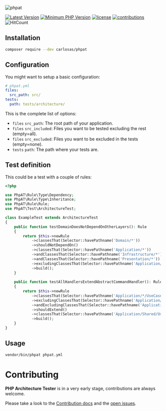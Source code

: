 ![phpat](./docs/logo.png "phpat logo")

[![Latest Version](https://img.shields.io/packagist/v/carlosas/phpat.svg?style=flat-square)](https://packagist.org/packages/carlosas/phpat)
[![Minimum PHP Version](https://img.shields.io/badge/php-%3E%3D_7.1-8892BF.svg?style=flat-square)](https://github.com/carlosas/phpat)
[![license](https://img.shields.io/github/license/mashape/apistatus.svg?style=flat-square&color=brightgreen)](LICENSE)
[![contributions](https://img.shields.io/badge/contributions-welcome-brightgreen.svg?style=flat-square)](https://github.com/carlosas/phpat/issues)
![HitCount](http://hits.dwyl.com/carlosas/phpat.svg)

## Installation
```bash
composer require --dev carlosas/phpat
```

## Configuration
You might want to setup a basic configuration:
```yaml
# phpat.yml
files:
  src_path: src/
tests:
  path: tests/architecture/
```
This is the complete list of options:
* `files` `src_path`: The root path of your application.
* `files` `src_included`: Files you want to be tested excluding the rest (empty=all).
* `files` `src_excluded`: Files you want to be excluded in the tests (empty=none).
* `tests` `path`: The path where your tests are.

## Test definition
This could be a test with a couple of rules:
```php
<?php

use PhpAT\Rule\Type\Dependency;
use PhpAT\Rule\Type\Inheritance;
use PhpAT\Rule\Rule;
use PhpAT\Test\ArchitectureTest;

class ExampleTest extends ArchitectureTest
{
    public function testDomainDoesNotDependOnOtherLayers(): Rule
    {
        return $this->newRule
            ->classesThat(Selector::havePathname('Domain/*'))
            ->shouldNotDependOn()
            ->classesThat(Selector::havePathname('Application/*'))
            ->andClassesThat(Selector::havePathname('Infrastructure/*'))
            ->andClassesThat(Selector::havePathname('Presentation/*'))
            ->excludingClassesThat(Selector::havePathname('Application/Shared/Service/KnownBadApproach.php'))
            ->build();
    }
    
    public function testAllHandlersExtendAbstractCommandHandler(): Rule
    {
        return $this->newRule
            ->classesThat(Selector::havePathname('Application/*/UseCase/*Handler.php'))
            ->excludingClassesThat(Selector::havePathname('Application/Shared/UseCase/Different*Handler.php'))
            ->andExcludingClassesThat(Selector::havePathname('Application/Shared/UseCase/AbstractCommandHandler.php'))
            ->shouldExtend()
            ->classesThat(Selector::havePathname('Application/Shared/UseCase/AbstractCommandHandler.php'))
            ->build();
    }
}
```

## Usage
```bash
vendor/bin/phpat phpat.yml
```

# Contributing
**PHP Architecture Tester** is in a very early stage, contributions are always welcome.

Please take a look to the [Contribution docs](.github/CONTRIBUTING.md) and the [open issues](docs/TO_DO.md).

